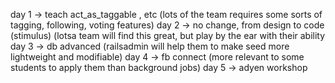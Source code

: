 day 1 -> teach act_as_taggable , etc (lots of the team requires some sorts of tagging, following, voting features)
day 2 -> no change, from design to code (stimulus) (lotsa team will find this great, but play by the ear with their ability
day 3 -> db advanced (railsadmin will help them to make seed more lightweight and modifiable)
day 4 -> fb connect (more relevant to some students to apply them than background jobs)
day 5 -> adyen workshop